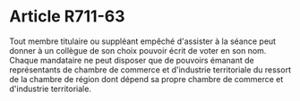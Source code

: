 # Article R711-63

<p>Tout membre titulaire ou suppléant empêché d'assister à la séance peut donner à un collègue de son choix pouvoir écrit de voter en son nom. Chaque mandataire ne peut disposer que de pouvoirs émanant de représentants de chambre de commerce et d'industrie territoriale du ressort de la chambre de région dont dépend sa propre chambre de commerce et d'industrie territoriale.</p>